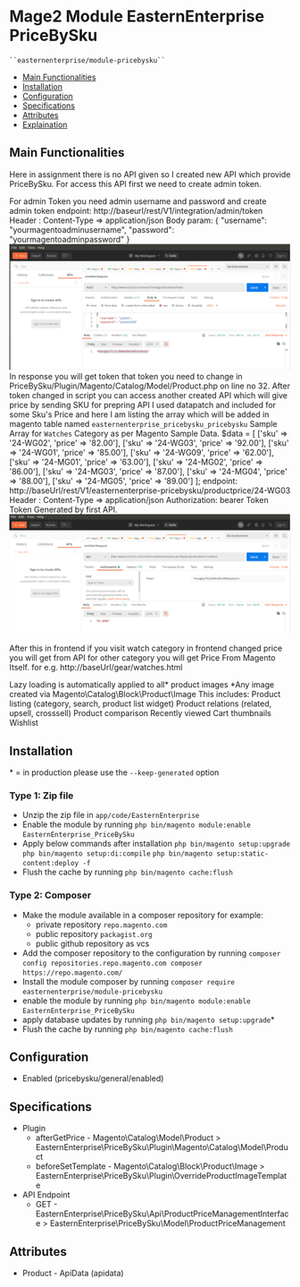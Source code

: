 # Mage2 Module EasternEnterprise PriceBySku

    ``easternenterprise/module-pricebysku``

 - [Main Functionalities](#markdown-header-main-functionalities)
 - [Installation](#markdown-header-installation)
 - [Configuration](#markdown-header-configuration)
 - [Specifications](#markdown-header-specifications)
 - [Attributes](#markdown-header-attributes)
 - [Explaination](#markdown-header-explaination)


## Main Functionalities
Here in assignment there is no API given so I created new API which provide PriceBySku. For access this API first we need to create admin token.

For admin Token you need admin username and password and create admin token
endpoint: http://baseurl/rest/V1/integration/admin/token
Header : Content-Type => application/json 
Body param: {
  "username": "yourmagentoadminusername",
  "password": "yourmagentoadminpassword"
}
<img src="https://raw.githubusercontent.com/jaiminmagento/EasternEnterprise/main/PriceBySku/screenshot/api1.png" />
In response you will get token that token you need to change in PriceBySku/Plugin/Magento/Catalog/Model/Product.php on line no 32.
After token changed in script you can access another created API which will give price by sending SKU for prepring API I used datapatch and included for some Sku's Price and here I am listing the array which will be added in magento table named `easternenterprise_pricebysku_pricebysku`
Sample Array for `Watches` Category as per Magento Sample Data.
$data = [
            ['sku' => '24-WG02', 'price' => '82.00'],
            ['sku' => '24-WG03', 'price' => '92.00'],
            ['sku' => '24-WG01', 'price' => '85.00'],
            ['sku' => '24-WG09', 'price' => '62.00'],
            ['sku' => '24-MG01', 'price' => '63.00'],
            ['sku' => '24-MG02', 'price' => '86.00'],
            ['sku' => '24-MG03', 'price' => '87.00'],
            ['sku' => '24-MG04', 'price' => '88.00'],
            ['sku' => '24-MG05', 'price' => '89.00']
        ];
endpoint: http://baseUrl/rest/V1/easternenterprise-pricebysku/productprice/24-WG03
Header : Content-Type => application/json 
Authorization: bearer Token
Token Generated by first API.
<img src="https://raw.githubusercontent.com/jaiminmagento/EasternEnterprise/main/PriceBySku/screenshot/api2.png" />

After this in frontend if you visit watch category in frontend changed price you will get from API for other category you will get Price From Magento Itself.
for e.g. http://baseUrl/gear/watches.html

Lazy loading is automatically applied to all* product images
*Any image created via Magento\Catalog\Block\Product\Image
This includes:
Product listing (category, search, product list widget)
Product relations (related, upsell, crosssell)
Product comparison
Recently viewed
Cart thumbnails
Wishlist

## Installation
\* = in production please use the `--keep-generated` option

### Type 1: Zip file

 - Unzip the zip file in `app/code/EasternEnterprise`
 - Enable the module by running `php bin/magento module:enable EasternEnterprise_PriceBySku`
 - Apply below commands after installation 
 `php bin/magento setup:upgrade`
 `php bin/magento setup:di:compile`
 `php bin/magento setup:static-content:deploy -f`
 - Flush the cache by running `php bin/magento cache:flush`

### Type 2: Composer

 - Make the module available in a composer repository for example:
    - private repository `repo.magento.com`
    - public repository `packagist.org`
    - public github repository as vcs
 - Add the composer repository to the configuration by running `composer config repositories.repo.magento.com composer https://repo.magento.com/`
 - Install the module composer by running `composer require easternenterprise/module-pricebysku`
 - enable the module by running `php bin/magento module:enable EasternEnterprise_PriceBySku`
 - apply database updates by running `php bin/magento setup:upgrade`\*
 - Flush the cache by running `php bin/magento cache:flush`


## Configuration

 - Enabled (pricebysku/general/enabled)


## Specifications

 - Plugin
	- afterGetPrice - Magento\Catalog\Model\Product > EasternEnterprise\PriceBySku\Plugin\Magento\Catalog\Model\Product
   - beforeSetTemplate - Magento\Catalog\Block\Product\Image >
   EasternEnterprise\PriceBySku\Plugin\OverrideProductImageTemplate
 - API Endpoint
	- GET - EasternEnterprise\PriceBySku\Api\ProductPriceManagementInterface > EasternEnterprise\PriceBySku\Model\ProductPriceManagement


## Attributes

 - Product - ApiData (apidata)

